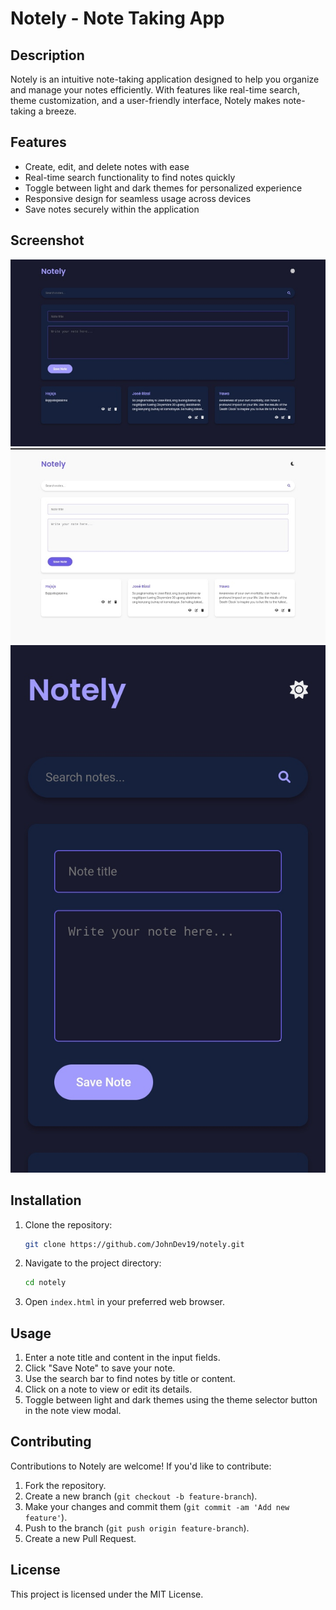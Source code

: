 # Notely - Note Taking App

## Description
Notely is an intuitive note-taking application designed to help you organize and manage your notes efficiently. With features like real-time search, theme customization, and a user-friendly interface, Notely makes note-taking a breeze.

## Features
- Create, edit, and delete notes with ease
- Real-time search functionality to find notes quickly
- Toggle between light and dark themes for personalized experience
- Responsive design for seamless usage across devices
- Save notes securely within the application

## Screenshot
![Notely - Note Taking App](IMG_20240706_140336.jpg)
![Notely - Note Taking App](IMG_20240706_140323.jpg)
![Notely - Note Taking App](IMG_20240706_140355.jpg)

## Installation
1. Clone the repository:
    ```bash
    git clone https://github.com/JohnDev19/notely.git
    ```
2. Navigate to the project directory:
    ```bash
    cd notely
    ```
3. Open `index.html` in your preferred web browser.

## Usage
1. Enter a note title and content in the input fields.
2. Click "Save Note" to save your note.
3. Use the search bar to find notes by title or content.
4. Click on a note to view or edit its details.
5. Toggle between light and dark themes using the theme selector button in the note view modal.

## Contributing
Contributions to Notely are welcome! If you'd like to contribute:
1. Fork the repository.
2. Create a new branch (`git checkout -b feature-branch`).
3. Make your changes and commit them (`git commit -am 'Add new feature'`).
4. Push to the branch (`git push origin feature-branch`).
5. Create a new Pull Request.

## License
This project is licensed under the MIT License.
